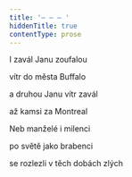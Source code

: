 ```yaml
---
title: '– – – '
hiddenTitle: true
contentType: prose
---
```


I zavál Janu zoufalou

vítr do města Buffalo

a druhou Janu vítr zavál

až kamsi za Montreal

Neb manželé i milenci

po světě jako brabenci

se rozlezli v těch dobách zlých
